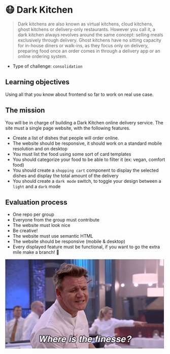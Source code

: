# 😷 Dark Kitchen

> Dark kitchens are also known as virtual kitchens, cloud kitchens, ghost kitchens or delivery-only restaurants. However you call it, a dark kitchen always revolves around the same concept: selling meals exclusively through delivery. Ghost kitchens have no sitting capacity for in-house diners or walk-ins, as they focus only on delivery, preparing food once an order comes in through a delivery app or an online ordering system.


- Type of challenge: `consolidation`  

## Learning objectives

Using all that you know about frontend so far to work on real use case.

## The mission

You will be in charge of building a Dark Kitchen online delivery service. The site must a single page website, with the following features. 

- Create a list of dishes that people will order online.
- The website should be responsive, it should work on a standard mobile resolution and on desktop
- You must list the food using some sort of card templates
- You should categorize your food to be able to filter it (ex: vegan, comfort food)
- You should create a `shopping cart` component to display the selected dishes and display the total amount of the delivery
- You should create a `dark mode` switch, to toggle your design between a `light` and a `dark` mode


## Evaluation process 

- One repo per group
- Everyone from the group must contribute
- The website must look nice
- Be creative!
- The website must use semantic HTML
- The website should be responsive (mobile & desktop)
- Every displayed feature must be functional, if you want to go the extra mile make a branch! 🤠

![Where's the finesse](finesse.gif)